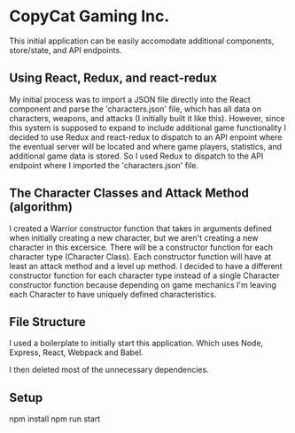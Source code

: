 # CopyCat Gaming Inc.

This initial application can be easily accomodate additional components, store/state, and API endpoints.

## Using React, Redux, and react-redux

My initial process was to import a JSON file directly into the React component and parse the 'characters.json' file, which has all data on characters, weapons, and attacks (I initially built it like this). However, since this system is supposed to expand to include additional game functionality I decided to use Redux and react-redux to dispatch to an API enpoint where the eventual server will be located and where game players, statistics, and additional game data is stored. So I used Redux to dispatch to the API endpoint where I imported the 'characters.json' file.


## The Character Classes and Attack Method (algorithm)

I created a Warrior constructor function that takes in arguments defined when initially creating a new character, but we aren't creating a new character in this excersice. There will be a constructor function for each character type (Character Class). Each constructor function will have at least an attack method and a level up method. I decided to have a different constructor function for each character type instead of a single Character constructor function because depending on game mechanics I'm leaving each Character to have uniquely defined characteristics.


## File Structure
I used a boilerplate to initially start this application. Which uses Node, Express, React, Webpack and Babel.

I then deleted most of the unnecessary dependencies.


## Setup

npm install
npm run start





